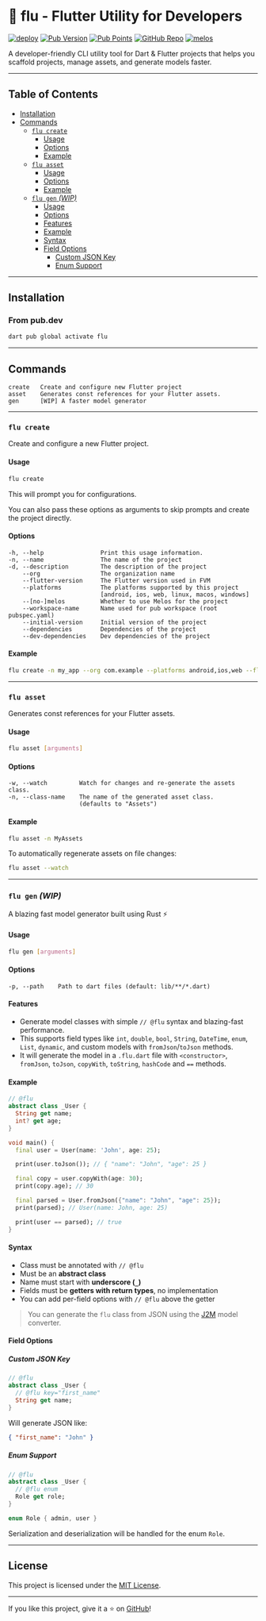 # 🚀 flu - Flutter Utility for Developers

[![deploy](https://github.com/albinpk/flu_cli/actions/workflows/deploy.yml/badge.svg)](https://github.com/albinpk/flu_cli/actions/workflows/deploy.yml)
[![Pub Version](https://img.shields.io/pub/v/flu)](https://pub.dev/packages/flu)
[![Pub Points](https://img.shields.io/pub/points/flu)](https://pub.dev/packages/flu/score)
[![GitHub Repo](https://img.shields.io/badge/GitHub-albinpk/flu_cli-blue?logo=github)](https://github.com/albinpk/flu_cli)
[![melos](https://img.shields.io/badge/maintained%20with-melos-f700ff.svg)](https://github.com/invertase/melos)

A developer-friendly CLI utility tool for Dart & Flutter projects that helps you scaffold projects, manage assets, and generate models faster.

---

## Table of Contents

- [Installation](#installation)
- [Commands](#commands)
  - [`flu create`](#flu-create)
    - [Usage](#usage)
    - [Options](#options)
    - [Example](#example)
  - [`flu asset`](#flu-asset)
    - [Usage](#usage-1)
    - [Options](#options-1)
    - [Example](#example-1)
  - [`flu gen` _(WIP)_](#flu-gen-wip)
    - [Usage](#usage-2)
    - [Options](#options-2)
    - [Features](#features)
    - [Example](#example-2)
    - [Syntax](#syntax)
    - [Field Options](#field-options)
      - [Custom JSON Key](#custom-json-key)
      - [Enum Support](#enum-support)

---

## Installation

### From pub.dev

```bash
dart pub global activate flu
```

---

## Commands

```
create   Create and configure new Flutter project
asset    Generates const references for your Flutter assets.
gen      [WIP] A faster model generator
```

---

### `flu create`

Create and configure a new Flutter project.

#### Usage

```bash
flu create
```

This will prompt you for configurations.

You can also pass these options as arguments to skip prompts and create the project directly.

#### Options

```
-h, --help                Print this usage information.
-n, --name                The name of the project
-d, --description         The description of the project
    --org                 The organization name
    --flutter-version     The Flutter version used in FVM
    --platforms           The platforms supported by this project
                          [android, ios, web, linux, macos, windows]
    --[no-]melos          Whether to use Melos for the project
    --workspace-name      Name used for pub workspace (root pubspec.yaml)
    --initial-version     Initial version of the project
    --dependencies        Dependencies of the project
    --dev-dependencies    Dev dependencies of the project
```

#### Example

```bash
flu create -n my_app --org com.example --platforms android,ios,web --flutter-version 3.22.1 --melos
```

---

### `flu asset`

Generates const references for your Flutter assets.

#### Usage

```bash
flu asset [arguments]
```

#### Options

```
-w, --watch         Watch for changes and re-generate the assets class.
-n, --class-name    The name of the generated asset class.
                    (defaults to "Assets")
```

#### Example

```bash
flu asset -n MyAssets
```

To automatically regenerate assets on file changes:

```bash
flu asset --watch
```

---

### `flu gen` _(WIP)_

A blazing fast model generator built using Rust ⚡

#### Usage

```bash
flu gen [arguments]
```

#### Options

```
-p, --path    Path to dart files (default: lib/**/*.dart)
```

#### Features

- Generate model classes with simple `// @flu` syntax and blazing-fast performance.
- This supports field types like `int`, `double`, `bool`, `String`, `DateTime`, `enum`, `List`, `dynamic`, and custom models with `fromJson`/`toJson` methods.
- It will generate the model in a `.flu.dart` file with `<constructor>`, `fromJson`, `toJson`, `copyWith`, `toString`, `hashCode` and `==` methods.

#### Example

```dart
// @flu
abstract class _User {
  String get name;
  int? get age;
}
```

```dart
void main() {
  final user = User(name: 'John', age: 25);

  print(user.toJson()); // { "name": "John", "age": 25 }

  final copy = user.copyWith(age: 30);
  print(copy.age); // 30

  final parsed = User.fromJson({"name": "John", "age": 25});
  print(parsed); // User(name: John, age: 25)

  print(user == parsed); // true
}
```

#### Syntax

- Class must be annotated with `// @flu`
- Must be an **abstract class**
- Name must start with **underscore (`_`)**
- Fields must be **getters with return types**, no implementation
- You can add per-field options with `// @flu` above the getter

> You can generate the `flu` class from JSON using the [J2M](https://j2m.albinpk.dev/) model converter.

#### Field Options

##### Custom JSON Key

```dart
// @flu
abstract class _User {
  // @flu key="first_name"
  String get name;
}
```

Will generate JSON like:

```json
{ "first_name": "John" }
```

##### Enum Support

```dart
// @flu
abstract class _User {
  // @flu enum
  Role get role;
}

enum Role { admin, user }
```

Serialization and deserialization will be handled for the enum `Role`.

<!-- > 🔧 In the future, a detailed benchmark chart will be added here to showcase how much faster `flu gen` is compared to `build_runner`. -->

---

## License

This project is licensed under the [MIT License](https://opensource.org/licenses/MIT).

---

If you like this project, give it a ⭐ on [GitHub](https://github.com/albinpk/flu_cli)!
